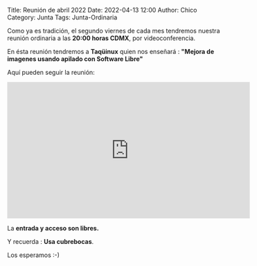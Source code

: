 Title: Reunión de abril 2022
Date: 2022-04-13 12:00
Author: Chico
Category: Junta
Tags: Junta-Ordinaria

Como ya es tradición, el segundo viernes de cada mes tendremos nuestra reunión ordinaria a las __20:00 horas CDMX__, por videoconferencia.

En ésta reunión tendremos a __Taqüinux__ quien nos enseñará :  __"Mejora de imagenes usando apilado con Software Libre"__

Aquí pueden seguir la reunión:

<iframe width="560" height="315" src="https://www.youtube.com/embed/f48028a9W7Y" title="YouTube video player" frameborder="0" allow="accelerometer; autoplay; clipboard-write; encrypted-media; gyroscope; picture-in-picture" allowfullscreen></iframe>

La __entrada y acceso son libres.__

Y recuerda :  __Usa cubrebocas__.

Los esperamos :-)

